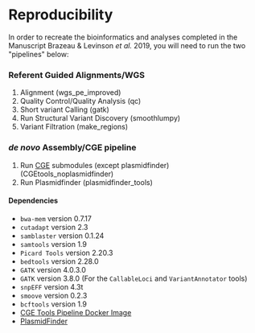 # Reproducibility

In order to recreate the bioinformatics and analyses
completed in the Manuscript Brazeau & Levinson _et al._ 2019,
you will need to run the two "pipelines" below:


### Referent Guided Alignments/WGS
1. Alignment (wgs_pe_improved)
2. Quality Control/Quality Analysis (qc)
3. Short variant Calling (gatk)
4. Run Structural Variant Discovery (smoothlumpy)
5. Variant Filtration (make_regions)



###  _de novo_ Assembly/CGE pipeline
1. Run [CGE](http://www.genomicepidemiology.org/) submodules (except plasmidfinder) (CGEtools_noplasmidfinder)
2. Run Plasmidfinder (plasmidfinder_tools)


#### Dependencies
* `bwa-mem` version 0.7.17
* `cutadapt` version 2.3
* `samblaster` version 0.1.24
* `samtools` version 1.9
* `Picard Tools` version 2.20.3
* `bedtools` version 2.28.0
* `GATK` version 4.0.3.0
* `GATK` version 3.8.0 (For the `CallableLoci` and `VariantAnnotator` tools)
* `snpEFF` version 4.3t
* `smoove` version 0.2.3
* `bcftools` version 1.9
* [CGE Tools Pipeline Docker Image](https://bitbucket.org/genomicepidemiology/cge-tools-docker/src/master/)
* [PlasmidFinder](https://bitbucket.org/genomicepidemiology/plasmidfinder/src/master/)
